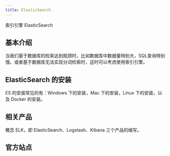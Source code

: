 ```yaml
---
title: ElasticSearch
---
```


索引引擎 ElasticSearch

## 基本介绍

当我们基于数据库的检索达到瓶颈时，比如数据库中数据量特别大，SQL查询特别慢。或者基于数据库无法实现分词检索时，这时可以考虑使用索引引擎。

## ElasticSearch 的安装

ES 的安装常见的有：Windows 下的安装，Mac 下的安装，Linux 下的安装，以及 Docker 的安装。

## 相关产品

概念 ELK，即 ElasticSearch、Logstash、Kibana 三个产品的缩写。

## 官方站点


<!-- - [平台，判断系统类型 Windows 或 linux](./myplatform.md)
- [执行bat/sh命令](./cmdUtil.md) -->
